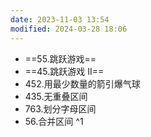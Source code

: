 ```yaml
---
date: 2023-11-03 13:54
modified: 2024-03-28 18:06
---
```


- ==55.跳跃游戏==
- ==45.跳跃游戏 II==
- 452.用最少数量的箭引爆气球
- 435.无重叠区间
- 763.划分字母区间
- 56.合并区间 ^1
